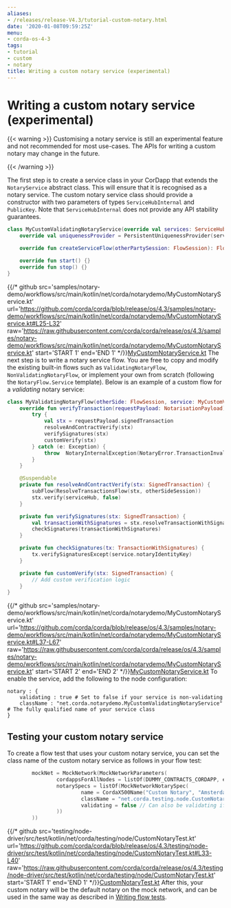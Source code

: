```yaml
---
aliases:
- /releases/release-V4.3/tutorial-custom-notary.html
date: '2020-01-08T09:59:25Z'
menu:
- corda-os-4-3
tags:
- tutorial
- custom
- notary
title: Writing a custom notary service (experimental)
---
```



# Writing a custom notary service (experimental)


{{< warning >}}
Customising a notary service is still an experimental feature and not recommended for most use-cases. The APIs
for writing a custom notary may change in the future.

{{< /warning >}}


The first step is to create a service class in your CorDapp that extends the `NotaryService` abstract class.
This will ensure that it is recognised as a notary service.
The custom notary service class should provide a constructor with two parameters of types `ServiceHubInternal` and `PublicKey`.
Note that `ServiceHubInternal` does not provide any API stability guarantees.

```kotlin
class MyCustomValidatingNotaryService(override val services: ServiceHubInternal, override val notaryIdentityKey: PublicKey) : SinglePartyNotaryService() {
    override val uniquenessProvider = PersistentUniquenessProvider(services.clock, services.database, services.cacheFactory)

    override fun createServiceFlow(otherPartySession: FlowSession): FlowLogic<Void?> = MyValidatingNotaryFlow(otherPartySession, this)

    override fun start() {}
    override fun stop() {}
}

```
{{/* github src='samples/notary-demo/workflows/src/main/kotlin/net/corda/notarydemo/MyCustomNotaryService.kt' url='https://github.com/corda/corda/blob/release/os/4.3/samples/notary-demo/workflows/src/main/kotlin/net/corda/notarydemo/MyCustomNotaryService.kt#L25-L32' raw='https://raw.githubusercontent.com/corda/corda/release/os/4.3/samples/notary-demo/workflows/src/main/kotlin/net/corda/notarydemo/MyCustomNotaryService.kt' start='START 1' end='END 1' */}}[MyCustomNotaryService.kt](https://github.com/corda/corda/blob/release/os/4.3/samples/notary-demo/workflows/src/main/kotlin/net/corda/notarydemo/MyCustomNotaryService.kt)
The next step is to write a notary service flow. You are free to copy and modify the existing built-in flows such
as `ValidatingNotaryFlow`, `NonValidatingNotaryFlow`, or implement your own from scratch (following the
`NotaryFlow.Service` template). Below is an example of a custom flow for a *validating* notary service:

```kotlin
class MyValidatingNotaryFlow(otherSide: FlowSession, service: MyCustomValidatingNotaryService) : ValidatingNotaryFlow(otherSide, service) {
    override fun verifyTransaction(requestPayload: NotarisationPayload) {
        try {
            val stx = requestPayload.signedTransaction
            resolveAndContractVerify(stx)
            verifySignatures(stx)
            customVerify(stx)
        } catch (e: Exception) {
            throw  NotaryInternalException(NotaryError.TransactionInvalid(e))
        }
    }

    @Suspendable
    private fun resolveAndContractVerify(stx: SignedTransaction) {
        subFlow(ResolveTransactionsFlow(stx, otherSideSession))
        stx.verify(serviceHub, false)
    }

    private fun verifySignatures(stx: SignedTransaction) {
        val transactionWithSignatures = stx.resolveTransactionWithSignatures(serviceHub)
        checkSignatures(transactionWithSignatures)
    }

    private fun checkSignatures(tx: TransactionWithSignatures) {
        tx.verifySignaturesExcept(service.notaryIdentityKey)
    }

    private fun customVerify(stx: SignedTransaction) {
        // Add custom verification logic
    }
}

```
{{/* github src='samples/notary-demo/workflows/src/main/kotlin/net/corda/notarydemo/MyCustomNotaryService.kt' url='https://github.com/corda/corda/blob/release/os/4.3/samples/notary-demo/workflows/src/main/kotlin/net/corda/notarydemo/MyCustomNotaryService.kt#L37-L67' raw='https://raw.githubusercontent.com/corda/corda/release/os/4.3/samples/notary-demo/workflows/src/main/kotlin/net/corda/notarydemo/MyCustomNotaryService.kt' start='START 2' end='END 2' */}}[MyCustomNotaryService.kt](https://github.com/corda/corda/blob/release/os/4.3/samples/notary-demo/workflows/src/main/kotlin/net/corda/notarydemo/MyCustomNotaryService.kt)
To enable the service, add the following to the node configuration:

```none
notary : {
    validating : true # Set to false if your service is non-validating
    className : "net.corda.notarydemo.MyCustomValidatingNotaryService" # The fully qualified name of your service class
}
```


## Testing your custom notary service

To create a flow test that uses your custom notary service, you can set the class name of the custom notary service as follows in your flow test:

```kotlin
        mockNet = MockNetwork(MockNetworkParameters(
                cordappsForAllNodes = listOf(DUMMY_CONTRACTS_CORDAPP, enclosedCordapp()),
                notarySpecs = listOf(MockNetworkNotarySpec(
                        name = CordaX500Name("Custom Notary", "Amsterdam", "NL"),
                        className = "net.corda.testing.node.CustomNotaryTest\$CustomNotaryService",
                        validating = false // Can also be validating if preferred.
                ))
        ))

```
{{/* github src='testing/node-driver/src/test/kotlin/net/corda/testing/node/CustomNotaryTest.kt' url='https://github.com/corda/corda/blob/release/os/4.3/testing/node-driver/src/test/kotlin/net/corda/testing/node/CustomNotaryTest.kt#L33-L40' raw='https://raw.githubusercontent.com/corda/corda/release/os/4.3/testing/node-driver/src/test/kotlin/net/corda/testing/node/CustomNotaryTest.kt' start='START 1' end='END 1' */}}[CustomNotaryTest.kt](https://github.com/corda/corda/blob/release/os/4.3/testing/node-driver/src/test/kotlin/net/corda/testing/node/CustomNotaryTest.kt)
After this, your custom notary will be the default notary on the mock network, and can be used in the same way as described in [Writing flow tests](flow-testing.md).

